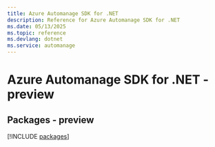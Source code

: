 ```yaml
---
title: Azure Automanage SDK for .NET
description: Reference for Azure Automanage SDK for .NET
ms.date: 05/13/2025
ms.topic: reference
ms.devlang: dotnet
ms.service: automanage
---
```

# Azure Automanage SDK for .NET - preview
## Packages - preview
[!INCLUDE [packages](automanage-index.md)]